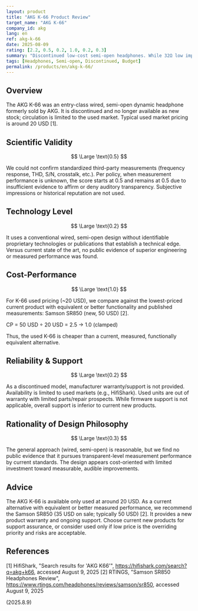 ```yaml
---
layout: product
title: "AKG K-66 Product Review"
target_name: "AKG K-66"
company_id: akg
lang: en
ref: akg-k-66
date: 2025-08-09
rating: [2.2, 0.5, 0.2, 1.0, 0.2, 0.3]
summary: "Discontinued low-cost semi-open headphones. While 32Ω low impedance design enables compatibility with wide range of devices, currently difficult to obtain with many available alternatives."
tags: [Headphones, Semi-open, Discontinued, Budget]
permalink: /products/en/akg-k-66/
---
```


## Overview

The AKG K-66 was an entry-class wired, semi-open dynamic headphone formerly sold by AKG. It is discontinued and no longer available as new stock; circulation is limited to the used market. Typical used market pricing is around 20 USD [1].

## Scientific Validity

$$ \Large \text{0.5} $$

We could not confirm standardized third-party measurements (frequency response, THD, S/N, crosstalk, etc.). Per policy, when measurement performance is unknown, the score starts at 0.5 and remains at 0.5 due to insufficient evidence to affirm or deny auditory transparency. Subjective impressions or historical reputation are not used.

## Technology Level

$$ \Large \text{0.2} $$

It uses a conventional wired, semi-open design without identifiable proprietary technologies or publications that establish a technical edge. Versus current state of the art, no public evidence of superior engineering or measured performance was found.

## Cost-Performance

$$ \Large \text{1.0} $$

For K-66 used pricing (~20 USD), we compare against the lowest-priced current product with equivalent or better functionality and published measurements: Samson SR850 (new, 50 USD) [2].

CP = 50 USD ÷ 20 USD = 2.5 → 1.0 (clamped)

Thus, the used K-66 is cheaper than a current, measured, functionally equivalent alternative.

## Reliability & Support

$$ \Large \text{0.2} $$

As a discontinued model, manufacturer warranty/support is not provided. Availability is limited to used markets (e.g., HifiShark). Used units are out of warranty with limited parts/repair prospects. While firmware support is not applicable, overall support is inferior to current new products.

## Rationality of Design Philosophy

$$ \Large \text{0.3} $$

The general approach (wired, semi-open) is reasonable, but we find no public evidence that it pursues transparent-level measurement performance by current standards. The design appears cost-oriented with limited investment toward measurable, audible improvements.

## Advice

The AKG K-66 is available only used at around 20 USD. As a current alternative with equivalent or better measured performance, we recommend the Samson SR850 (35 USD on sale; typically 50 USD) [2]. It provides a new product warranty and ongoing support. Choose current new products for support assurance, or consider used only if low price is the overriding priority and risks are acceptable.

## References

[1] HifiShark, "Search results for 'AKG K66'", https://hifishark.com/search?q=akg+k66, accessed August 9, 2025
[2] RTINGS, "Samson SR850 Headphones Review", https://www.rtings.com/headphones/reviews/samson/sr850, accessed August 9, 2025

(2025.8.9)